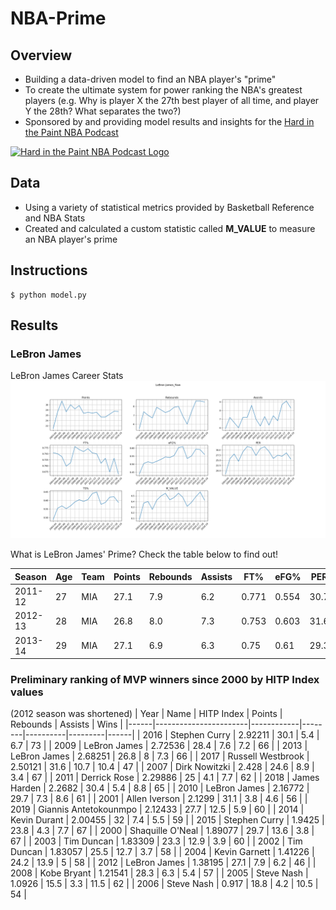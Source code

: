 # NBA-Prime
## Overview
* Building a data-driven model to find an NBA player's "prime"
* To create the ultimate system for power ranking the NBA's greatest players (e.g. Why is player X the 27th best player of all time, and player Y the 28th? What separates the two?)
* Sponsored by and providing model results and insights for the [Hard in the Paint NBA Podcast](https://soundcloud.com/engineers-play "Hard in the Paint NBA Podcast")
<a href="https://soundcloud.com/engineers-play">
  <img src="https://i1.sndcdn.com/avatars-000446326572-ycrzp2-t500x500.jpg" alt="Hard in the Paint NBA Podcast Logo" width="300"/>
</a>

## Data
* Using a variety of statistical metrics provided by Basketball Reference and NBA Stats
* Created and calculated a custom statistic called **M_VALUE** to measure an NBA player's prime

## Instructions
```
$ python model.py
```

## Results
### LeBron James
LeBron James Career Stats
![LBJ Raw Stats](https://github.com/mikepatel/NBA-Prime/blob/master/Results/LeBron%20James/LeBron%20James_Plots_Raw.png)


What is LeBron James' Prime? Check the table below to find out!

|Season |Age|Team|Points|Rebounds|Assists|FT%  |eFG% |PER |TS%  |M_VALUE|
|-------|---|----|------|--------|-------|-----|-----|----|-----|-------|
|2011-12|27 |MIA |27.1  |7.9     |6.2    |0.771|0.554|30.7|0.605|0.4707 |
|2012-13|28 |MIA |26.8  |8.0     |7.3    |0.753|0.603|31.6|0.64 |0.5467 |
|2013-14|29 |MIA |27.1  |6.9     |6.3    |0.75 |0.61 |29.3|0.649|0.4727 |


### Preliminary ranking of MVP winners since 2000 by HITP Index values
(2012 season was shortened)
| Year | Name                  | HITP Index | Points | Rebounds | Assists | Wins | 
|------|-----------------------|------------|--------|----------|---------|------| 
| 2016 | Stephen Curry         | 2.92211    | 30.1   | 5.4      | 6.7     | 73   | 
| 2009 | LeBron James          | 2.72536    | 28.4   | 7.6      | 7.2     | 66   | 
| 2013 | LeBron James          | 2.68251    | 26.8   | 8        | 7.3     | 66   | 
| 2017 | Russell Westbrook     | 2.50121    | 31.6   | 10.7     | 10.4    | 47   | 
| 2007 | Dirk Nowitzki         | 2.428      | 24.6   | 8.9      | 3.4     | 67   | 
| 2011 | Derrick Rose          | 2.29886    | 25     | 4.1      | 7.7     | 62   | 
| 2018 | James Harden          | 2.2682     | 30.4   | 5.4      | 8.8     | 65   | 
| 2010 | LeBron James          | 2.16772    | 29.7   | 7.3      | 8.6     | 61   | 
| 2001 | Allen Iverson         | 2.1299     | 31.1   | 3.8      | 4.6     | 56   | 
| 2019 | Giannis Antetokounmpo | 2.12433    | 27.7   | 12.5     | 5.9     | 60   | 
| 2014 | Kevin Durant          | 2.00455    | 32     | 7.4      | 5.5     | 59   | 
| 2015 | Stephen Curry         | 1.9425     | 23.8   | 4.3      | 7.7     | 67   | 
| 2000 | Shaquille O'Neal      | 1.89077    | 29.7   | 13.6     | 3.8     | 67   | 
| 2003 | Tim Duncan            | 1.83309    | 23.3   | 12.9     | 3.9     | 60   | 
| 2002 | Tim Duncan            | 1.83057    | 25.5   | 12.7     | 3.7     | 58   | 
| 2004 | Kevin Garnett         | 1.41226    | 24.2   | 13.9     | 5       | 58   | 
| 2012 | LeBron James          | 1.38195    | 27.1   | 7.9      | 6.2     | 46   | 
| 2008 | Kobe Bryant           | 1.21541    | 28.3   | 6.3      | 5.4     | 57   | 
| 2005 | Steve Nash            | 1.0926     | 15.5   | 3.3      | 11.5    | 62   | 
| 2006 | Steve Nash            | 0.917      | 18.8   | 4.2      | 10.5    | 54   | 


